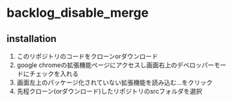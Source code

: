 # backlog_disable_merge

## installation
1. このリポジトリのコードをクローンorダウンロード
2. google chromeの拡張機能ページにアクセスし画面右上のデベロッパーモードにチェックを入れる
3. 画面左上のパッケージ化されていない拡張機能を読み込む...をクリック
4. 先程クローン(orダウンロード)したリポジトリのsrcフォルダを選択
